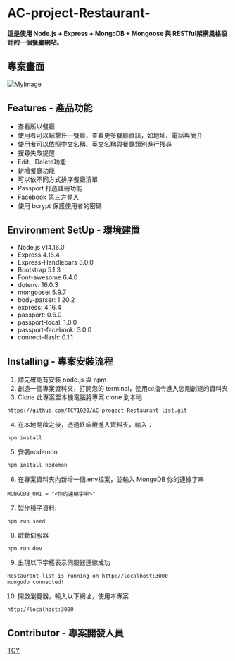 # AC-project-Restaurant-
**這是使用 Node.js + Express + MongoDB + Mongoose 與 RESTful架構風格設計的一個餐廳網站。**
## 專案畫面
![MyImage](./public/img/Recording%202023-06-06%20at%2020.47.08.gif)
## Features - 產品功能
+ 查看所以餐廳
+ 使用者可以點擊任一餐廳，查看更多餐廳資訊，如地址、電話與簡介
+ 使用者可以依照中文名稱、英文名稱與餐廳類別進行搜尋
+ 搜尋失敗提醒
+ Edit、Delete功能
+ 新增餐廳功能
+ 可以依不同方式排序餐廳清單
+ Passport 打造註冊功能
+ Facebook 第三方登入
+ 使用 bcrypt 保護使用者的密碼
## Environment SetUp - 環境建置
+ Node.js v14.16.0
+ Express 4.16.4
+ Express-Handlebars 3.0.0
+ Bootstrap 5.1.3
+ Font-awesome 6.4.0
+ dotenv: 16.0.3
+ mongoose: 5.9.7
+ body-parser: 1.20.2
+ express: 4.16.4
+ passport: 0.6.0
+ passport-local: 1.0.0
+ passport-facebook: 3.0.0
+ connect-flash: 0.1.1
## Installing - 專案安裝流程
1. 請先確認有安裝 node.js 與 npm
2. 創造一個專案資料夾，打開您的 terminal，使用`cd`指令進入您剛創建的資料夾
3. Clone 此專案至本機電腦將專案 clone 到本地
```
https://github.com/TCY1020/AC-progect-Restaurant-list.git
```
4. 在本地開啟之後，透過終端機進入資料夾，輸入：
```
npm install
```
5. 安裝nodemon
```
npm install nodemon
```
6. 在專案資料夾內新增一個.env檔案，並輸入 MongoDB 你的連線字串
```
MONGODB_URI = "<你的連線字串>"
```
7. 製作種子資料:
```
npm run seed
```
8. 啟動伺服器
```
npm run dev 
```
9. 出現以下字樣表示伺服器連線成功
```
Restaurant-list is running on http://localhost:3000
mongodb connected!
```
10. 開啟瀏覽器，輸入以下網址，使用本專案
```
http://localhost:3000 
```
## Contributor - 專案開發人員
[TCY](http://dev.nodeca.com)

